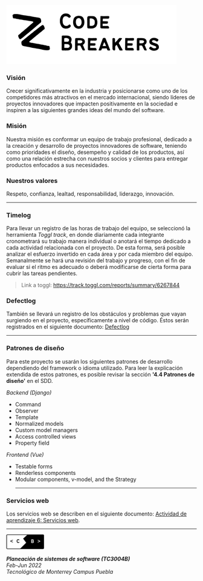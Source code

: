
<img src="https://github.com/DanyHdz79/codebreakers/blob/main/Logos/2.png" width=450>

### Visión
Crecer significativamente en la industria y posicionarse como uno de los competidores más atractivos en el mercado internacional, siendo líderes de proyectos innovadores que impacten positivamente en la sociedad e inspiren a las siguientes grandes ideas del mundo del software.

### Misión
Nuestra misión es conformar un equipo de trabajo profesional, dedicado a la creación y desarrollo de proyectos innovadores de software, teniendo como prioridades el diseño, desempeño y calidad de los productos, así como una relación estrecha con nuestros socios y clientes para entregar productos enfocados a sus necesidades.

### Nuestros valores
Respeto, confianza, lealtad, responsabilidad, liderazgo, innovación.<br><hr>

### Timelog
Para llevar un registro de las horas de trabajo del equipo, se seleccionó la herramienta *Toggl track*, en donde diariamente cada integrante cronometrará su trabajo manera individual o anotará el tiempo dedicado a cada actividad relacionada con el proyecto. De esta forma, será posible analizar el esfuerzo invertido en cada área y por cada miembro del equipo. Semanalmente se hará una revisión del trabajo y progreso, con el fin de evaluar si el ritmo es adecuado o deberá modificarse de cierta forma para cubrir las tareas pendientes. 
> Link a toggl: <https://track.toggl.com/reports/summary/6267844>

### Defectlog
También se llevará un registro de los obstáculos y problemas que vayan surgiendo en el proyecto, específicamente a nivel de código. Éstos serán registrados en el siguiente documento: [Defectlog](defectlog.md)
<br><hr>

### Patrones de diseño
Para este proyecto se usarán los siguientes patrones de desarrollo dependiendo del framework o idioma utilizado. Para leer la explicación extendida de estos patrones, es posible revisar la sección **'4.4 Patrones de diseño'** en el SDD. 

*Backend (Django)*
- Command
- Observer
- Template
- Normalized models
- Custom model managers
- Access controlled views
- Property field

*Frontend (Vue)*
- Testable forms
- Renderless components
- Modular components, v-model, and the Strategy
<br><hr>

### Servicios web
Los servicios web se describen en el siguiente documento: [Actividad de aprendizaje 6: Servicios web](https://github.com/DanyHdz79/codebreakers/blob/main/Actividad%20de%20aprendizaje%206_%20Servicios%20web.pdf).
<br><hr>

<img src="https://github.com/DanyHdz79/codebreakers/blob/main/Logos/1.png" width=100>

***Planeación de sistemas de software (TC3004B)***<br>
*Feb-Jun 2022*<br>
*Tecnológico de Monterrey Campus Puebla*


